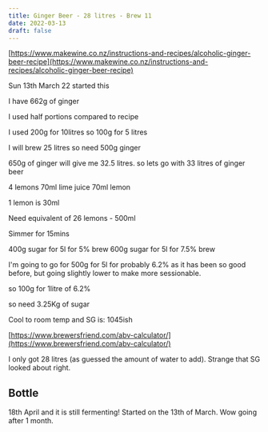 ```yaml
---
title: Ginger Beer - 28 litres - Brew 11
date: 2022-03-13
draft: false 
---
```


[https://www.makewine.co.nz/instructions-and-recipes/alcoholic-ginger-beer-recipe](https://www.makewine.co.nz/instructions-and-recipes/alcoholic-ginger-beer-recipe)

Sun 13th March 22 started this

I have 662g of ginger

I used half portions compared to recipe

I used 200g for 10litres
so 100g for 5 litres

I will brew 25 litres so need 500g ginger

650g of ginger will give me 32.5 litres.
so lets go with 33 litres of ginger beer

4 lemons 
70ml lime juice
70ml lemon

1 lemon is 30ml

Need equivalent of 26 lemons - 500ml

Simmer for 15mins


400g sugar for 5l for 5% brew
600g sugar for 5l for 7.5% brew

I'm going to go for 500g for 5l for probably 6.2% as it has been so good before, but going slightly lower to make more sessionable.

so 100g for 1litre of 6.2%

so need 3.25Kg of sugar

Cool to room temp and SG is: 1045ish

[https://www.brewersfriend.com/abv-calculator/](https://www.brewersfriend.com/abv-calculator/) 

I only got 28 litres (as guessed the amount of water to add). Strange that SG looked about right.


## Bottle

18th April and it is still fermenting! Started on the 13th of March. Wow going after 1 month.


